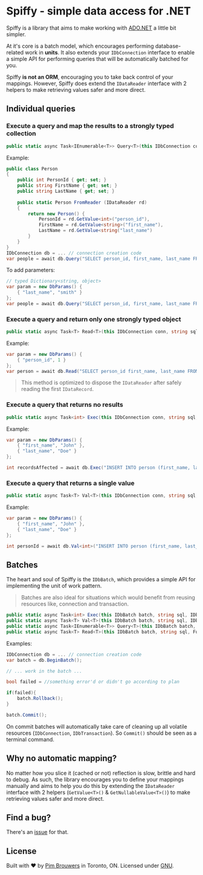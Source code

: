 # Spiffy - simple data access for .NET 

Spiffy is a library that aims to make working with [ADO.NET](https://docs.microsoft.com/en-us/dotnet/framework/data/adonet/ado-net-overview) a little bit simpler. 

At it's core is a batch model, which encourages performing database-related work in **units**. It also extends your `IDbConnection` interface to enable a simple API for performing queries that will be automatically batched for you.

Spiffy **is not an ORM**, encouraging you to take back control of your mappings. However, Spiffy does extend the `IDataReader` interface with 2 helpers to make retrieving values safer and more direct.

## Individual queries

### Execute a query and map the results to a strongly typed collection

```csharp
public static async Task<IEnumerable<T>> Query<T>(this IDbConnection conn, string sql, Func<IDataReader, T> map, IDbParams param = null)
```

Example:
```csharp
public class Person
{
    public int PersonId { get; set; }
    public string FirstName { get; set; }
    public string LastName { get; set; }
    
    public static Person FromReader (IDataReader rd)
    {
        return new Person() {
            PersonId = rd.GetValue<int>("person_id"),
            FirstName = rd.GetValue<string>("first_name"),
            LastName = rd.GetValue<string("last_name")
        }
    }
}
IDbConnection db = ... // connection creation code
var people = await db.Query("SELECT person_id, first_name, last_name FROM person", Person.FromReader);
```

To add parameters:
```csharp
// typed Dictionary<string, object>
var param = new DbParams() {
    { "last_name", "smith" }
};
var people = await db.Query("SELECT person_id, first_name, last_name FROM person WHERE last_name = @last_name", Person.FromReader, param);
```

### Execute a query and return **only one** strongly typed object
```csharp
public static async Task<T> Read<T>(this IDbConnection conn, string sql, Func<IDataReader, T> map, IDbParams param = null)
```
Example: 
```csharp
var param = new DbParams() {
    { "person_id", 1 }
};
var person = await db.Read("SELECT person_id first_name, last_name FROM person WHERE person_id = @person_id", Person.FromReader, param);
```

> This method is optimized to dispose the `IDataReader` after safely reading the first `IDataRecord`.

### Execute a query that returns no results
```csharp
public static async Task<int> Exec(this IDbConnection conn, string sql, IDbParams param = null)
```

Example:
```csharp
var param = new DbParams() {
    { "first_name", "John" },
    { "last_name", "Doe" }
};

int recordsAffected = await db.Exec("INSERT INTO person (first_name, last_name) VALUES (@first_name, @last_name)", param);
```

### Execute a query that returns a single value
```csharp
public static async Task<T> Val<T>(this IDbConnection conn, string sql, IDbParams param = null)
```

Example:
```csharp
var param = new DbParams() {
    { "first_name", "John" },
    { "last_name", "Doe" }
};

int personId = await db.Val<int>("INSERT INTO person (first_name, last_name) VALUES (@first_name, @last_name); SELECT SCOPE_IDENTITY();", param);
```

## Batches

The heart and soul of Spiffy is the `IDbBatch`, which provides a simple API for implementing the unit of work pattern. 

> Batches are also ideal for situations which would benefit from reusing resources like, connection and transaction.


```csharp
public static async Task<int> Exec(this IDbBatch batch, string sql, IDbParams param = null) { ... }
public static async Task<T> Val<T>(this IDbBatch batch, string sql, IDbParams param = null) { ... }
public static async Task<IEnumerable<T>> Query<T>(this IDbBatch batch, string sql, Func<IDataReader, T> map, IDbParams param = null) { ... }
public static async Task<T> Read<T>(this IDbBatch batch, string sql, Func<IDataReader, T> map, IDbParams param = null) { ... }
```

Examples:
```csharp
IDbConnection db = ... // connection creation code
var batch = db.BeginBatch();

// ... work in the batch ...

bool failed = //something error'd or didn't go according to plan

if(failed){
    batch.Rollback();
}

batch.Commit();
```

On commit batches will automatically take care of cleaning up all volatile resources (`IDbConnection`, `IDbTransaction`). So `Commit()` should be seen as a terminal command.

## Why no automatic mapping?

No matter how you slice it (cached or not) reflection is slow, brittle and hard to debug. As such, the library encourages you to define your mappings manually and aims to help you do this by extending the `IDataReader` interface with 2 helpers (`GetValue<T>()` & `GetNullableValue<T>()`) to make retrieving values safer and more direct.

## Find a bug?

There's an [issue](https://github.com/pimbrouwers/Spiffy/issues) for that.

## License

Built with ♥ by [Pim Brouwers](https://github.com/pimbrouwers) in Toronto, ON. Licensed under [GNU](https://github.com/pimbrouwers/Spiffy/blob/master/LICENSE).